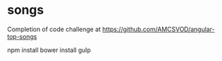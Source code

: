 # songs
Completion of code challenge at https://github.com/AMCSVOD/angular-top-songs

npm install
bower install
gulp
